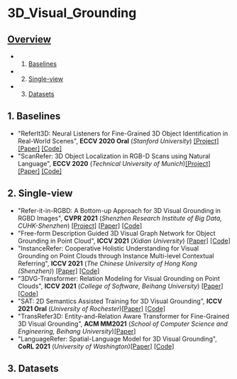 # 3D_Visual_Grounding
<!-- vscode-markdown-toc -->
## [Overview](#overview)
* 1. [Baselines](#Baselines)
* 2. [Single-view](#Single-view)
* 3. [Datasets](#Datasets)

<!-- vscode-markdown-toc-config
	numbering=true
	autoSave=true
	/vscode-markdown-toc-config -->
<!-- /vscode-markdown-toc -->

##  1. <a name='Baselines'></a>Baselines
* "ReferIt3D: Neural Listeners for Fine-Grained 3D Object Identification in Real-World Scenes", **ECCV 2020 Oral**  (*Stanford University*) [\[Project\]](https://referit3d.github.io/) [\[Paper\]](https://www.ecva.net/papers/eccv_2020/papers_ECCV/papers/123460409.pdf) [\[Code\]](https://github.com/referit3d/referit3d)
* "ScanRefer: 3D Object Localization in RGB-D Scans using Natural Language", **ECCV 2020** (*Technical University of Munich*)[\[Project\]](https://daveredrum.github.io/ScanRefer/) [\[Paper\]](https://daveredrum.github.io/ScanRefer/davezchen_eccv2020_scanrefer.pdf) [\[Code\]](https://github.com/daveredrum/ScanRefer)

##  2. <a name='Single-view'></a>Single-view
* "Refer-it-in-RGBD: A Bottom-up Approach for 3D Visual Grounding in RGBD Images", **CVPR 2021** (*Shenzhen Research Institute of Big Data, CUHK-Shenzhen*) [\[Project\]](https://unclemedm.github.io/Refer-it-in-RGBD/) [\[Paper\]](https://arxiv.org/pdf/2103.07894.pdf) [\[Code\]](https://github.com/UncleMEDM/Refer-it-in-RGBD)    
* "Free-form Description Guided 3D Visual Graph Network for Object Grounding in Point Cloud", **ICCV 2021** (*Xidian University*) [\[Paper\]](https://arxiv.org/abs/2103.16381) [\[Code\]](https://github.com/PNXD/FFL-3DOG)      
* "InstanceRefer: Cooperative Holistic Understanding for Visual Grounding on Point Clouds through Instance Multi-level Contextual Referring", **ICCV 2021** (*The Chinese University of Hong Kong (Shenzhen)*) [\[Paper\]](https://openaccess.thecvf.com/content/ICCV2021/papers/Yuan_InstanceRefer_Cooperative_Holistic_Understanding_for_Visual_Grounding_on_Point_Clouds_ICCV_2021_paper.pdf) [\[Code\]](https://github.com/CurryYuan/InstanceRefer)
* "3DVG-Transformer: Relation Modeling for Visual Grounding on Point Clouds", **ICCV 2021** (*College of Software, Beihang University*) [\[Paper\]](https://openaccess.thecvf.com/content/ICCV2021/papers/Zhao_3DVG-Transformer_Relation_Modeling_for_Visual_Grounding_on_Point_Clouds_ICCV_2021_paper.pdf) [\[Code\]](https://github.com/zlccccc/3DVG-Transformer)
* "SAT: 2D Semantics Assisted Training for 3D Visual Grounding", **ICCV 2021 Oral** (*University of Rochester*)[\[Paper\]](https://arxiv.org/abs/2105.11450) [\[Code\]](https://github.com/zyang-ur/SAT)
* "TransRefer3D: Entity-and-Relation Aware Transformer for Fine-Grained 3D Visual Grounding", **ACM MM2021** (*School of Computer Science and Engineering, Beihang University*)[\[Paper\]](https://arxiv.org/abs/2108.02388)
* "LanguageRefer: Spatial-Language Model for 3D Visual Grounding", **CoRL 2021** (*University of Washington*)[\[Paper\]](https://arxiv.org/abs/2107.03438) [\[Code\]](https://github.com/rohjunha/language-refer)

##  3. <a name='Datasets'></a>Datasets
